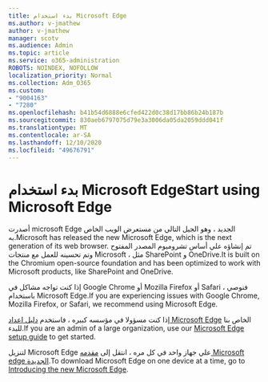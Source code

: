 ```yaml
---
title: بدء استخدام Microsoft Edge
ms.author: v-jmathew
author: v-jmathew
manager: scotv
ms.audience: Admin
ms.topic: article
ms.service: o365-administration
ROBOTS: NOINDEX, NOFOLLOW
localization_priority: Normal
ms.collection: Adm_O365
ms.custom:
- "9004163"
- "7280"
ms.openlocfilehash: b41b54d6888e6cfed422d0c38d17bb86b24b187b
ms.sourcegitcommit: 830aeb6797075d79e3a3006da05da2059ddd041f
ms.translationtype: MT
ms.contentlocale: ar-SA
ms.lasthandoff: 12/10/2020
ms.locfileid: "49676791"
---
```

# <a name="start-using-microsoft-edge"></a><span data-ttu-id="78449-102">بدء استخدام Microsoft Edge</span><span class="sxs-lookup"><span data-stu-id="78449-102">Start using Microsoft Edge</span></span>

<span data-ttu-id="78449-103">أصدرت microsoft Edge الجديد ، وهو الجيل التالي من مستعرض الويب الخاص به.</span><span class="sxs-lookup"><span data-stu-id="78449-103">Microsoft has released the new Microsoft Edge, which is the next generation of its web browser.</span></span> <span data-ttu-id="78449-104">تم إنشاؤه علي أساس تشروميوم المصدر المفتوح وتم تحسينه للعمل مع منتجات Microsoft ، مثل SharePoint و OneDrive.</span><span class="sxs-lookup"><span data-stu-id="78449-104">It is built on the Chromium open-source foundation and has been optimized to work with Microsoft products, like SharePoint and OneDrive.</span></span>

<span data-ttu-id="78449-105">إذا كنت تواجه مشاكل في Google Chrome أو Mozilla Firefox أو Safari ، فنوصي باستخدام Microsoft Edge.</span><span class="sxs-lookup"><span data-stu-id="78449-105">If you are experiencing issues with Google Chrome, Mozilla Firefox, or Safari, we recommend using Microsoft Edge.</span></span>

<span data-ttu-id="78449-106">إذا كنت مسؤولا في مؤسسه كبيره ، فاستخدم [دليل اعداد Microsoft Edge](https://go.microsoft.com/fwlink/?linkid=2142423) الخاص بنا للبدء.</span><span class="sxs-lookup"><span data-stu-id="78449-106">If you are an admin of a large organization, use our [Microsoft Edge setup guide](https://go.microsoft.com/fwlink/?linkid=2142423) to get started.</span></span>

<span data-ttu-id="78449-107">لتنزيل Microsoft Edge علي جهاز واحد في كل مره ، انتقل إلى [مقدمه Microsoft edge الجديدة](https://go.microsoft.com/fwlink/?linkid=2141049).</span><span class="sxs-lookup"><span data-stu-id="78449-107">To download Microsoft Edge on one device at a time, go to [Introducing the new Microsoft Edge](https://go.microsoft.com/fwlink/?linkid=2141049).</span></span>
